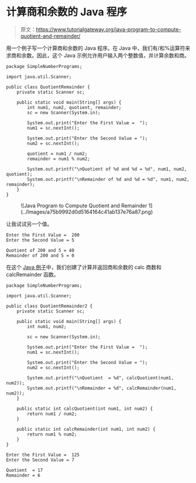 # 计算商和余数的 Java 程序

> 原文：<https://www.tutorialgateway.org/java-program-to-compute-quotient-and-remainder/>

用一个例子写一个计算商和余数的 Java 程序。在 Java 中，我们有/和%运算符来求商和余数。因此，这个 Java 示例允许用户输入两个整数值，并计算余数和商。

```
package SimpleNumberPrograms;

import java.util.Scanner;

public class QuotientRemainder {
	private static Scanner sc;

	public static void main(String[] args) {
		int num1, num2, quotient, remainder;
		sc = new Scanner(System.in);

		System.out.print("Enter the First Value =  ");
		num1 = sc.nextInt();

		System.out.print("Enter the Second Value = ");
		num2 = sc.nextInt();

		quotient = num1 / num2;
		remainder = num1 % num2;

		System.out.printf("\nQuotient of %d and %d = %d", num1, num2, quotient);
		System.out.printf("\nRemainder of %d and %d = %d", num1, num2, remainder);
	}
}
```

<figure class="wp-block-image size-large">![Java Program to Compute Quotient and Remainder 1](../Images/a75b9992d0d5164164c41ab137e76a87.png)</figure>

让我试试另一个值。

```
Enter the First Value =  200
Enter the Second Value = 5

Quotient of 200 and 5 = 40
Remainder of 200 and 5 = 0
```

在这个 [Java 例子](https://www.tutorialgateway.org/learn-java-programs/)中，我们创建了计算并返回商和余数的 calc 商数和 calcRemainder 函数。

```
package SimpleNumberPrograms;

import java.util.Scanner;

public class QuotientRemainder2 {
	private static Scanner sc;

	public static void main(String[] args) {
		int num1, num2;

		sc = new Scanner(System.in);

		System.out.print("Enter the First Value =  ");
		num1 = sc.nextInt();

		System.out.print("Enter the Second Value = ");
		num2 = sc.nextInt();

		System.out.printf("\nQuotient  = %d", calcQuotient(num1, num2));
		System.out.printf("\nRemainder = %d", calcRemainder(num1, num2));
	}

	public static int calcQuotient(int num1, int num2) {
		return num1 / num2;
	}

	public static int calcRemainder(int num1, int num2) {
		return num1 % num2;
	}
}
```

```
Enter the First Value =  125
Enter the Second Value = 7

Quotient  = 17
Remainder = 6
```